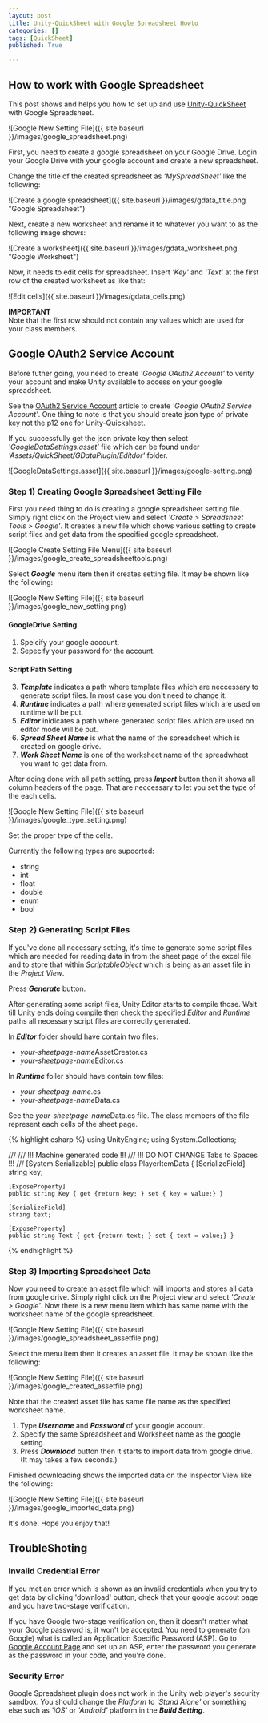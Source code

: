 ```yaml
---
layout: post
title: Unity-QuickSheet with Google Spreadsheet Howto
categories: []
tags: [QuickSheet]
published: True

---
```


## How to work with Google Spreadsheet

This post shows and helps you how to set up and use [Unity-QuickSheet](https://github.com/kimsama/Unity-QuickSheet) with Google Spreadsheet. 

![Google New Setting File]({{ site.baseurl }}/images/google_spreadsheet.png)

First, you need to create a google spreadsheet on your Google Drive. Login your Google Drive with your google account and create a new spreadsheet.

Change the title of the created spreadsheet as *'MySpreadSheet'* like the following:

![Create a google spreadsheet]({{ site.baseurl }}/images/gdata_title.png "Google Spreadsheet")

Next, create a new worksheet and rename it to whatever you want to as the following image shows:

![Create a worksheet]({{ site.baseurl }}/images/gdata_worksheet.png "Google Worksheet")

Now, it needs to edit cells for spreadsheet. Insert *'Key'* and *'Text'* at the first row of the created worksheet as like that:

![Edit cells]({{ site.baseurl }}/images/gdata_cells.png)

**IMPORTANT** <br>
Note that the first row should not contain any values which are used for your class members.


## Google OAuth2 Service Account ##

Before futher going, you need to create *'Google OAuth2 Account'* to verity your account and make Unity available to access on your google spreadsheet. 

See the [OAuth2 Service Account](https://opendatakit.org/use/aggregate/oauth2-service-account/) article to create *'Google OAuth2 Service Account'*. One thing to note is that you should create json type of private key not the p12 one for Unity-Quicksheet.

If you successfully get the json private key then select *'GoogleDataSettings.asset'* file which can be found under *'Assets/QuickSheet/GDataPlugin/Editdor'* folder. 

![GoogleDataSettings.asset]({{ site.baseurl }}/images/google-setting.png)

### Step 1) Creating Google Spreadsheet Setting File 

First you need thing to do is creating a google spreadsheet setting file. Simply right click on the Project view and select *'Create > Spreadsheet Tools > Google'*. It creates a new file which shows various setting to create script files and get data from the specified google spreadsheet.

![Google Create Setting File Menu]({{ site.baseurl }}/images/google_create_spreadsheettools.png)


Select ***Google*** menu item then it creates setting file. It may be shown like the following:

![Google New Setting File]({{ site.baseurl }}/images/google_new_setting.png)

#### GoogleDrive Setting

1. Speicify your google account.
2. Sepecify your password for the account.

#### Script Path Setting

3. ***Template*** indicates a path where template files which are neccessary to generate script files.  In most case you don't need to change it.
4. ***Runtime*** indicates a path where generated script files which are used on runtime will be put.
5. ***Editor*** inidicates a path where generated script files which are used on editor mode will be put.
6. ***Spread Sheet Name*** is what the name of the spreadsheet which is created on google drive.
7. ***Work Sheet Name*** is one of the worksheet name of the spreadwheet you want to get data from.

After doing done with all path setting, press ***Import*** button then it shows all column headers of the page. That are neccessary to let you set the type of the each cells.

![Google New Setting File]({{ site.baseurl }}/images/google_type_setting.png)

Set the proper type of the cells.

Currently the following types are supoorted:

- string
- int
- float
- double
- enum
- bool

### Step 2) Generating Script Files

If you've done all necessary setting, it's time to generate some script files which are needed for reading data in from the sheet page of the excel file and to store that within *ScriptableObject* which is being as an asset file in the *Project View*.

Press ***Generate*** button.

After generating some script files, Unity Editor starts to compile those. Wait till Unity ends doing compile then check the specified *Editor* and *Runtime* paths all necessary script files are correctly generated. 

In ***Editor*** folder should have contain two files:

* *your-sheetpage-name*AssetCreator.cs
* *your-sheetpage-name*Editor.cs

In ***Runtime*** foller should have contain tow files:
    
* *your-sheetpag-name*.cs
* *your-sheetpage-name*Data.cs

See the *your-sheetpage-name*Data.cs file. The class members of the file represent each cells of the sheet page.

{% highlight csharp %}
using UnityEngine;
using System.Collections;

///
/// !!! Machine generated code !!!
/// !!! DO NOT CHANGE Tabs to Spaces !!!
///
[System.Serializable]
public class PlayerItemData
{
	[SerializeField]
	string key;
	
	[ExposeProperty]
	public string Key { get {return key; } set { key = value;} }
	
	[SerializeField]
	string text;
	
	[ExposeProperty]
	public string Text { get {return text; } set { text = value;} }
{% endhighlight %}

### Step 3) Importing Spreadsheet Data

Now you need to create an asset file which will imports and stores all data from google drive. Simply right click on the Project view and select *'Create > Google'*. Now there is a new menu item which has same name with the worksheet name of the google spreadsheet.

![Google New Setting File]({{ site.baseurl }}/images/google_spreadsheet_assetfile.png)

Select the menu item then it creates an asset file. It may be shown like the following:

![Google New Setting File]({{ site.baseurl }}/images/google_created_assetfile.png)

Note that the created asset file has same file name as the specified worksheet name.

1. Type ***Username*** and ***Password*** of your google account.
2. Specify the same Spreadsheet and Worksheet name as the google setting.
3. Press ***Download*** button then it starts to import data from google drive. (It may takes a few seconds.)

Finished downloading shows the imported data on the Inspector View like the following:

![Google New Setting File]({{ site.baseurl }}/images/google_imported_data.png)

It's done. Hope you enjoy that!


## TroubleShoting

### Invalid Credential Error

If you met an error which is shown as an invalid credentials when you try to get data by clicking 'download' button, check that your google accout page and you have two-stage verification.

If you have Google two-stage verification on, then it doesn't matter what your Google password is, it won't be accepted. You need to generate (on Google) what is called an Application Specific Password (ASP). Go to [Google Account Page](https://www.google.com/settings/account) and set up an ASP, enter the password you generate as the password in your code, and you're done.

### Security Error 

Google Spreadsheet plugin does not work in the Unity web player's security sandbox. You should change the *Platform* to *'Stand Alone'* or something else such as *'iOS'* or *'Android'* platform in the ***Build Setting***.

